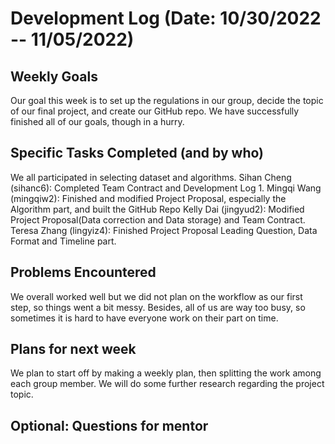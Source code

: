 # Development Log (Date: 10/30/2022 -- 11/05/2022)

## Weekly Goals
Our goal this week is to set up the regulations in our group, decide the topic of our final project, and create our GitHub repo. We have successfully finished all of our goals, though in a hurry.

## Specific Tasks Completed (and by who)
We all participated in selecting dataset and algorithms.
Sihan Cheng (sihanc6): Completed Team Contract and Development Log 1.
Mingqi Wang (mingqiw2): Finished and modified Project Proposal, especially the Algorithm part, and built the GitHub Repo
Kelly Dai (jingyud2): Modified Project Proposal(Data correction and Data storage) and Team Contract.
Teresa Zhang (lingyiz4): Finished Project Proposal Leading Question, Data Format and Timeline part.

## Problems Encountered 
We overall worked well but we did not plan on the workflow as our first step, so things went a bit messy. Besides, all of us are way too busy, so sometimes it is hard to have everyone work on their part on time.

## Plans for next week
We plan to start off by making a weekly plan, then splitting the work among each group member. We will do some further research regarding the project topic.

## Optional: Questions for mentor
